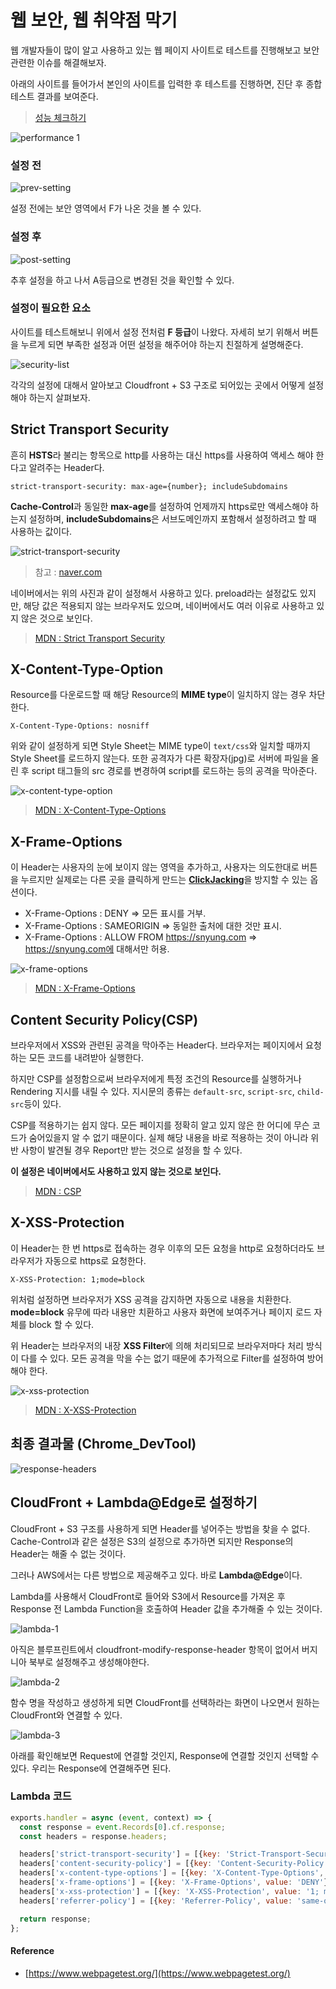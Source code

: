 # 웹 보안, 웹 취약점 막기

웹 개발자들이 많이 알고 사용하고 있는 웹 페이지 사이트로 테스트를 진행해보고 보안 관련한 이슈를 해결해보자.

아래의 사이트를 들어가서 본인의 사이트를 입력한 후 테스트를 진행하면, 진단 후 종합테스트 결과를 보여준다.

> [성능 체크하기](https://www.webpagetest.org/)

![performance 1](https://user-images.githubusercontent.com/24274424/112757684-cf3cf380-9025-11eb-91f6-8450c4c4e29c.png)

### 설정 전

![prev-setting](https://user-images.githubusercontent.com/24274424/112757694-d7952e80-9025-11eb-9d68-402b483fbe26.png)

설정 전에는 보안 영역에서 F가 나온 것을 볼 수 있다.

### 설정 후

![post-setting](https://user-images.githubusercontent.com/24274424/112757704-debc3c80-9025-11eb-9387-2db68f9601fa.png)

추후 설정을 하고 나서 A등급으로 변경된 것을 확인할 수 있다.

### 설정이 필요한 요소

사이트를 테스트해보니 위에서 설정 전처럼 **F 등급**이 나왔다. 자세히 보기 위해서 버튼을 누르게 되면 부족한 설정과 어떤 설정을 해주어야 하는지 친절하게 설명해준다.

![security-list](https://user-images.githubusercontent.com/24274424/112757711-eaa7fe80-9025-11eb-9c39-d7a52eee4f21.png)

각각의 설정에 대해서 알아보고 Cloudfront + S3 구조로 되어있는 곳에서 어떻게 설정해야 하는지 살펴보자.

## Strict Transport Security

흔히 **HSTS**라 불리는 항목으로 http를 사용하는 대신 https를 사용하여 액세스 해야 한다고 알려주는 Header다. 

```text
strict-transport-security: max-age={number}; includeSubdomains
```

**Cache-Control**과 동일한 **max-age**를 설정하여 언제까지 https로만 액세스해야 하는지 설정하며, **includeSubdomains**은 서브도메인까지 포함해서 설정하려고 할 때 사용하는 값이다.

![strict-transport-security](https://user-images.githubusercontent.com/24274424/112757716-eda2ef00-9025-11eb-892a-34a606fe174a.png)

> 참고 : [naver.com](https://naver.com)

네이버에서는 위의 사진과 같이 설정해서 사용하고 있다. preload라는 설정값도 있지만, 해당 값은 적용되지 않는 브라우저도 있으며, 네이버에서도 여러 이유로 사용하고 있지 않은 것으로 보인다.

> [MDN : Strict Transport Security](https://developer.mozilla.org/en-US/docs/Web/HTTP/Headers/Strict-Transport-Security)

## X-Content-Type-Option

Resource를 다운로드할 때 해당 Resource의 **MIME type**이 일치하지 않는 경우 차단한다.

```text
X-Content-Type-Options: nosniff
```

위와 같이 설정하게 되면 Style Sheet는 MIME type이 `text/css`와 일치할 때까지 Style Sheet를 로드하지 않는다. 또한 공격자가 다른 확장자(jpg)로 서버에 파일을 올린 후 script 태그들의 src 경로를 변경하여 script를 로드하는 등의 공격을 막아준다.

![x-content-type-option](https://user-images.githubusercontent.com/24274424/112757737-03181900-9026-11eb-8c86-e5eafba72b95.png)

> [MDN : X-Content-Type-Options](https://developer.mozilla.org/en-US/docs/Web/HTTP/Headers/X-Content-Type-Options)

## X-Frame-Options

이 Header는 사용자의 눈에 보이지 않는 영역을 추가하고, 사용자는 의도한대로 버튼을 누르지만 실제로는 다른 곳을 클릭하게 만드는 [**ClickJacking**](https://en.wikipedia.org/wiki/Clickjacking)을 방지할 수 있는 옵션이다.

- X-Frame-Options : DENY => 모든 표시를 거부.
- X-Frame-Options : SAMEORIGIN => 동일한 출처에 대한 것만 표시.
- X-Frame-Options : ALLOW FROM https://snyung.com => https://snyung.com에 대해서만 허용.

![x-frame-options](https://user-images.githubusercontent.com/24274424/112757740-057a7300-9026-11eb-8033-d54fec75205c.png)

> [MDN : X-Frame-Options](https://developer.mozilla.org/en-US/docs/Web/HTTP/Headers/X-Frame-Options)

## Content Security Policy(CSP)

브라우저에서 XSS와 관련된 공격을 막아주는 Header다. 브라우저는 페이지에서 요청하는 모든 코드를 내려받아 실행한다. 

하지만 CSP를 설정함으로써 브라우저에게 특정 조건의 Resource를 실행하거나 Rendering 지시를 내릴 수 있다. 지시문의 종류는 `default-src`, `script-src`, `child-src`등이 있다.

CSP를 적용하기는 쉽지 않다. 모든 페이지를 정확히 알고 있지 않은 한 어디에 무슨 코드가 숨어있을지 알 수 없기 때문이다. 실제 해당 내용을 바로 적용하는 것이 아니라 위반 사항이 발견될 경우 Report만 받는 것으로 설정을 할 수 있다.

**이 설정은 네이버에서도 사용하고 있지 않는 것으로 보인다.**

> [MDN : CSP](https://developer.mozilla.org/en-US/docs/Web/HTTP/CSP)

## X-XSS-Protection

이 Header는 한 번 https로 접속하는 경우 이후의 모든 요청을 http로 요청하더라도 브라우저가 자동으로 https로 요청한다.

```text
X-XSS-Protection: 1;mode=block
```

위처럼 설정하면 브라우저가 XSS 공격을 감지하면 자동으로 내용을 치환한다. **mode=block** 유무에 따라 내용만 치환하고 사용자 화면에 보여주거나 페이지 로드 자체를 block 할 수 있다.

위 Header는 브라우저의 내장 **XSS Filter**에 의해 처리되므로 브라우저마다 처리 방식이 다를 수 있다. 모든 공격을 막을 수는 없기 때문에 추가적으로 Filter를 설정하여 방어해야 한다.

![x-xss-protection](https://user-images.githubusercontent.com/24274424/112757744-09a69080-9026-11eb-8b57-b780a60ec124.png)

> [MDN : X-XSS-Protection](https://developer.mozilla.org/en-US/docs/Web/HTTP/Headers/X-XSS-Protection)

## 최종 결과물 (Chrome_DevTool)

![response-headers](https://user-images.githubusercontent.com/24274424/112757781-2ba01300-9026-11eb-8325-d343db05ae3d.png)

## CloudFront + Lambda@Edge로 설정하기

CloudFront + S3 구조를 사용하게 되면 Header를 넣어주는 방법을 찾을 수 없다. Cache-Control과 같은 설정은 S3의 설정으로 추가하면 되지만 Response의 Header는 해줄 수 없는 것이다.

그러나 AWS에서는 다른 방법으로 제공해주고 있다. 바로 **Lambda@Edge**이다.

Lambda를 사용해서 CloudFront로 들어와 S3에서 Resource를 가져온 후 Response 전 Lambda Function을 호출하여 Header 값을 추가해줄 수 있는 것이다.

![lambda-1](https://user-images.githubusercontent.com/24274424/112757782-2e026d00-9026-11eb-9620-623044a3949b.png)

아직은 블루프린트에서 cloudfront-modify-response-header 항목이 없어서 버지니아 북부로 설정해주고 생성해야한다.

![lambda-2](https://user-images.githubusercontent.com/24274424/112757785-3064c700-9026-11eb-9276-e77c86968f4a.png)

함수 명을 작성하고 생성하게 되면 CloudFront를 선택하라는 화면이 나오면서 원하는 CloudFront와 연결할 수 있다.

![lambda-3](https://user-images.githubusercontent.com/24274424/112757790-32c72100-9026-11eb-93d3-7d40c7b3b518.png)

아래를 확인해보면 Request에 연결할 것인지, Response에 연결할 것인지 선택할 수 있다. 우리는 Response에 연결해주면 된다.

### Lambda 코드

```js
exports.handler = async (event, context) => {
  const response = event.Records[0].cf.response;
  const headers = response.headers;

  headers['strict-transport-security'] = [{key: 'Strict-Transport-Security', value: 'max-age=63072000; includeSubdomains;'}]; 
  headers['content-security-policy'] = [{key: 'Content-Security-Policy', value: default-src 'none'; img-src 'self'; script-src 'self'; style-src 'self'; object-src 'none'}]; 
  headers['x-content-type-options'] = [{key: 'X-Content-Type-Options', value: 'nosniff'}]; 
  headers['x-frame-options'] = [{key: 'X-Frame-Options', value: 'DENY'}]; 
  headers['x-xss-protection'] = [{key: 'X-XSS-Protection', value: '1; mode=block'}]; 
  headers['referrer-policy'] = [{key: 'Referrer-Policy', value: 'same-origin'}]; 

  return response;
};
```

#### Reference

- [https://www.webpagetest.org/](https://www.webpagetest.org/)
